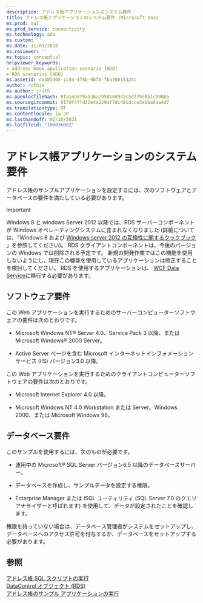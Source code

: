 ```yaml
---
description: アドレス帳アプリケーションのシステム要件
title: アドレス帳アプリケーションのシステム要件 |Microsoft Docs
ms.prod: sql
ms.prod_service: connectivity
ms.technology: ado
ms.custom: ''
ms.date: 11/09/2018
ms.reviewer: ''
ms.topic: conceptual
helpviewer_keywords:
- address book application scenario [ADO]
- RDS scenarios [ADO]
ms.assetid: da385405-1c9a-478b-9bf6-fba70015324c
author: rothja
ms.author: jroth
ms.openlocfilehash: 0fa1eb879a536a2958184942c5d779ebb1c998b5
ms.sourcegitcommit: 917df4ffd22e4a229af7dc481dcce3ebba0aa4d7
ms.translationtype: MT
ms.contentlocale: ja-JP
ms.lasthandoff: 02/10/2021
ms.locfileid: "100036082"
---
```

# <a name="system-requirements-for-the-address-book-application"></a>アドレス帳アプリケーションのシステム要件
アドレス帳のサンプルアプリケーションを設定するには、次のソフトウェアとデータベースの要件を満たしている必要があります。  
  
> [!IMPORTANT]
>  Windows 8 と windows Server 2012 以降では、RDS サーバーコンポーネントが Windows オペレーティングシステムに含まれなくなりました (詳細については、「Windows 8 および [Windows server 2012 の互換性に関するクックブック](https://www.microsoft.com/download/details.aspx?id=27416) 」を参照してください)。 RDS クライアントコンポーネントは、今後のバージョンの Windows では削除される予定です。 新規の開発作業ではこの機能を使用しないようにし、現在この機能を使用しているアプリケーションは修正することを検討してください。 RDS を使用するアプリケーションは、 [WCF Data Service](/dotnet/framework/wcf/)に移行する必要があります。  
  
## <a name="software-requirements"></a>ソフトウェア要件  
 この Web アプリケーションを実行するためのサーバーコンピューターソフトウェアの要件は次のとおりです。  
  
-   Microsoft Windows NT® Server 4.0、Service Pack 3 以降、または Microsoft Windows® 2000 Server。  
  
-   Active Server ページを含む Microsoft インターネットインフォメーションサービス (IIS) バージョン3.0 以降。  
  
 この Web アプリケーションを実行するためのクライアントコンピューターソフトウェアの要件は次のとおりです。  
  
-   Microsoft Internet Explorer 4.0 以降。  
  
-   Microsoft Windows NT 4.0 Workstation または Server、Windows 2000、または Microsoft Windows 98。  
  
## <a name="database-requirements"></a>データベース要件  
 このサンプルを使用するには、次のものが必要です。  
  
-   運用中の Microsoft® SQL Server バージョン6.5 以降のデータベースサーバー。  
  
-   データベースを作成し、サンプルデータを設定する権限。  
  
-   Enterprise Manager または ISQL ユーティリティ (SQL Server 7.0 のクエリアナライザーと呼ばれます) を使用して、データが設定されたことを確認します。  
  
 権限を持っていない場合は、データベース管理者がシステムをセットアップし、データベースへのアクセス許可を付与するか、データベースをセットアップする必要があります。  
  
## <a name="see-also"></a>参照  
 [アドレス帳 SQL スクリプトの実行](./running-the-address-book-sql-script.md)   
 [DataControl オブジェクト (RDS)](../../reference/rds-api/datacontrol-object-rds.md)   
 [アドレス帳のサンプル アプリケーションの実行](./running-the-address-book-sample-application.md)